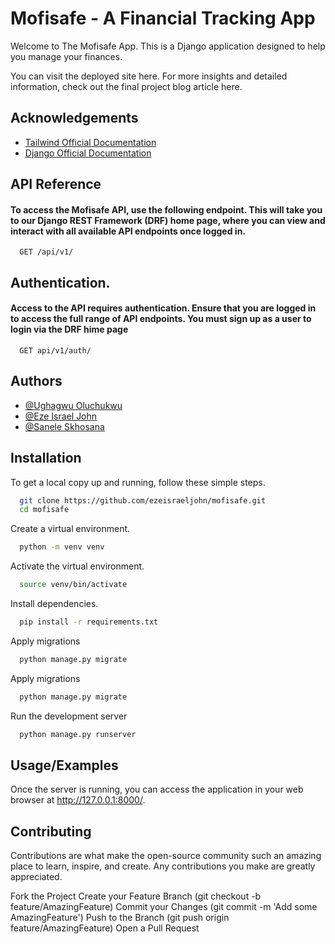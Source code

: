 
# Mofisafe  - A Financial Tracking App

Welcome to The Mofisafe App. This is a Django application designed to help you manage your finances.

You can visit the deployed site here. For more insights and detailed information, check out the final project blog article here.




## Acknowledgements

 - [Tailwind Official Documentation](https://v2.tailwindcss.com/docs)
 - [Django Official Documentation](https://docs.djangoproject.com/en/5.0/)


## API Reference

#### To access the Mofisafe API, use the following endpoint. This will take you to our Django REST Framework (DRF) home page, where you can view and interact with all available API endpoints once logged in.

```http
  GET /api/v1/
```

## Authentication. 

#### Access to the API requires authentication. Ensure that you are logged in to access the full range of API endpoints. You must sign up as a user to login via the DRF hime page

```http
  GET api/v1/auth/
```


## Authors

- [@Ughagwu Oluchukwu](https://github.com/oluchristian)
- [@Eze Israel John](https://github.com/ezeisraeljohn)
- [@Sanele Skhosana](https://github.com/sanzamcmillian)


## Installation

To get a local copy up and running, follow these simple steps.

```bash
  git clone https://github.com/ezeisraeljohn/mofisafe.git
  cd mofisafe
```

Create a virtual environment.

```bash
  python -m venv venv
```

Activate the virtual environment.

```bash
  source venv/bin/activate
```

Install dependencies.

```bash
  pip install -r requirements.txt
```

Apply migrations

```bash
  python manage.py migrate
```

Apply migrations

```bash
  python manage.py migrate
```

Run the development server

```bash
  python manage.py runserver
```
    
## Usage/Examples

Once the server is running, you can access the application in your web browser at http://127.0.0.1:8000/.


## Contributing

Contributions are what make the open-source community such an amazing place to learn, inspire, and create. Any contributions you make are greatly appreciated.

Fork the Project
Create your Feature Branch (git checkout -b feature/AmazingFeature)
Commit your Changes (git commit -m 'Add some AmazingFeature')
Push to the Branch (git push origin feature/AmazingFeature)
Open a Pull Request

